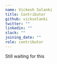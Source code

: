 ```yaml
---
name: Vickesh Solanki
title: Contributor
github: vicksolanki
twitter: ""
linkedin: ""
slack: ""
joining_date: ""
role: contributor
---
```


Still waiting for this
